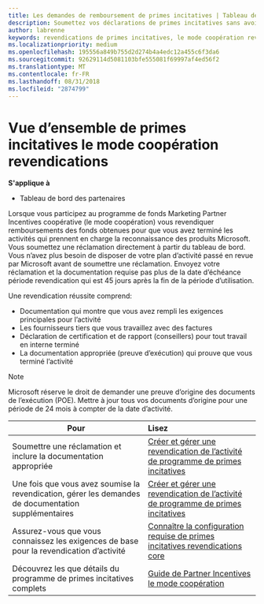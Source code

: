 ```yaml
---
title: Les demandes de remboursement de primes incitatives | Tableau de bord du partenaire
description: Soumettez vos déclarations de primes incitatives sans avoir à planifier votre activité passé en revue tout d’abord.
author: labrenne
keywords: revendications de primes incitatives, le mode coopération revendications, les fonds
ms.localizationpriority: medium
ms.openlocfilehash: 195556a849b755d2d274b4a4edc12a455c6f3da6
ms.sourcegitcommit: 92629114d5081103bfe555081f69997af4ed56f2
ms.translationtype: MT
ms.contentlocale: fr-FR
ms.lasthandoff: 08/31/2018
ms.locfileid: "2874799"
---
```

# <a name="incentives-co-op-claims-overview"></a>Vue d’ensemble de primes incitatives le mode coopération revendications

**S'applique à**

- Tableau de bord des partenaires

Lorsque vous participez au programme de fonds Marketing Partner Incentives coopérative (le mode coopération) vous revendiquer remboursements des fonds obtenues pour que vous avez terminé les activités qui prennent en charge la reconnaissance des produits Microsoft. Vous soumettez une réclamation directement à partir du tableau de bord. Vous n’avez plus besoin de disposer de votre plan d’activité passé en revue par Microsoft avant de soumettre une réclamation. Envoyez votre réclamation et la documentation requise pas plus de la date d’échéance période revendication qui est 45 jours après la fin de la période d’utilisation. 

Une revendication réussite comprend:

- Documentation qui montre que vous avez rempli les exigences principales pour l’activité
- Les fournisseurs tiers que vous travaillez avec des factures
- Déclaration de certification et de rapport (conseillers) pour tout travail en interne terminé
- La documentation appropriée (preuve d’exécution) qui prouve que vous terminé l’activité 

>[!NOTE]
>Microsoft réserve le droit de demander une preuve d’origine des documents de l’exécution (POE). Mettre à jour tous vos documents d’origine pour une période de 24 mois à compter de la date d’activité. 

|**Pour**   |**Lisez**   |
|-----------------|:--------------------------------------|
|Soumettre une réclamation et inclure la documentation appropriée|[Créer et gérer une revendication de l’activité de programme de primes incitatives](create-incentives-claims.md)|
|Une fois que vous avez soumise la revendication, gérer les demandes de documentation supplémentaires|[Créer et gérer une revendication de l’activité de programme de primes incitatives](create-incentives-claims.md)  |
|Assurez-vous que vous connaissez les exigences de base pour la revendication d’activité|[Connaître la configuration requise de primes incitatives revendications core](core-requirements.md)   |
|Découvrez les que détails du programme de primes incitatives complets|[Guide de Partner Incentives le mode coopération](https://assets.microsoft.com/coop-guidebook.pdf)
                                                                                 
                                   